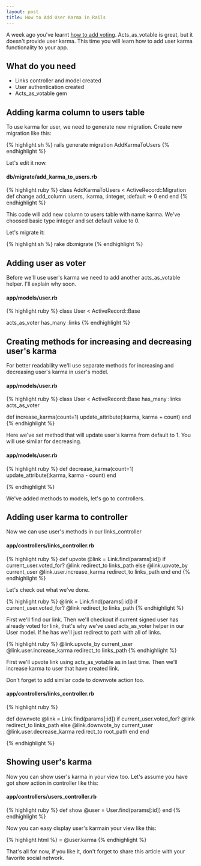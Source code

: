```yaml
---
layout: post
title: How to Add User Karma in Rails
---
```


A week ago you've learnt [how to add voting](/weekly-rails/2014/08/05/how-to-add-voting-to-rails-app.html). Acts_as_votable is great, but it doesn't provide user karma. This time you will learn how to add user karma functionality to your app.

## What do you need

* Links controller and model created
* User authentication created
* Acts_as_votable gem

## Adding karma column to users table

To use karma for user, we need to generate new migration. Create new migration like this:

{% highlight sh %}
rails generate migration AddKarmaToUsers
{% endhighlight %}

Let's edit it now.

#### db/migrate/add_karma_to_users.rb

{% highlight ruby %}
class AddKarmaToUsers < ActiveRecord::Migration
  def change
    add_column :users, :karma, :integer, :default => 0
  end
end
{% endhighlight %}

This code will add new column to users table with name karma. We've choosed basic type integer and set default value to 0.

Let's migrate it:

{% highlight sh %}
rake db:migrate
{% endhighlight %}

## Adding user as voter

Before we'll use user's karma we need to add another acts_as_votable helper. I'll explain why soon. 

#### app/models/user.rb

{% highlight ruby %}
class User < ActiveRecord::Base
  
  acts_as_voter
  has_many :links
{% endhighlight %}

## Creating methods for increasing and decreasing user's karma

For better readability we'll use separate methods for increasing and decreasing user's karma in user's model.

#### app/models/user.rb

{% highlight ruby %}
class User < ActiveRecord::Base
  has_many :links 
  acts_as_voter
  
  def increase_karma(count=1)
    update_attribute(:karma, karma + count)
  end
{% endhighlight %}

Here we've set method that will update user's karma from default to 1. You will use similar for decreasing.

#### app/models/user.rb

{% highlight ruby %}
def decrease_karma(count=1)
  update_attribute(:karma, karma - count)
end

{% endhighlight %}

We've added methods to models, let's go to controllers.

## Adding user karma to controller

Now we can use user's methods in our links_controller

#### app/controllers/links_controller.rb

{% highlight ruby %}
def upvote
  @link = Link.find(params[:id])
  if current_user.voted_for? @link
    redirect_to links_path
  else
    @link.upvote_by current_user
    @link.user.increase_karma
    redirect_to links_path
  end
end
{% endhighlight %}

Let's check out what we've done.

{% highlight ruby %}
@link = Link.find(params[:id])
if current_user.voted_for? @link
  redirect_to links_path
{% endhighlight %}

First we'll find our link. Then we'll checkout if current signed user has already voted for link, that's why we've used acts_as_voter helper in our User model. If he has we'll just redirect to path with all of links.

{% highlight ruby %}
@link.upvote_by current_user
@link.user.increase_karma
redirect_to links_path
{% endhighlight %}

First we'll upvote link using acts_as_votable as in last time. Then we'll increase karma to user that have created link.

Don't forget to add similar code to downvote action too.

#### app/controllers/links_controller.rb

{% highlight ruby %}

def downvote
  @link = Link.find(params[:id])
  if current_user.voted_for? @link
    redirect_to links_path
  else
    @link.downvote_by current_user
    @link.user.decrease_karma
    redirect_to root_path
  end
end

{% endhighlight %}

## Showing user's karma

Now you can show user's karma in your view too. Let's assume you have got show action in controller like this:

#### app/controllers/users_controller.rb

{% highlight ruby %}
def show
  @user = User.find(params[:id])
end
{% endhighlight %}

Now you can easy display user's karmain your view like this:

{% highlight html %}
= @user.karma
{% endhighlight %}

That's all for now, if you like it, don't forget to share this article with your favorite social network.
  
   
